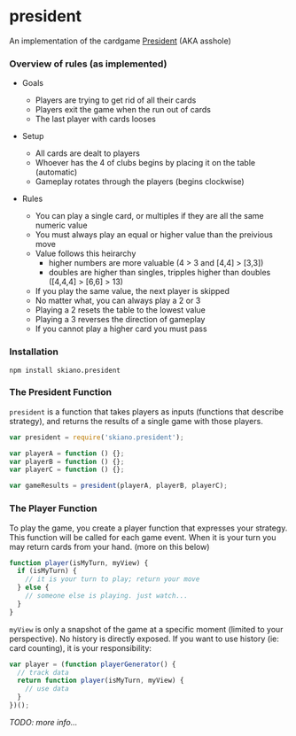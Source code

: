 # president

An implementation of the cardgame [President](https://en.wikipedia.org/wiki/President_(card_game)#General_rules) (AKA asshole)

### Overview of rules (as implemented)

* Goals
  * Players are trying to get rid of all their cards
  * Players exit the game when the run out of cards
  * The last player with cards looses

* Setup
  * All cards are dealt to players
  * Whoever has the 4 of clubs begins by placing it on the table (automatic)
  * Gameplay rotates through the players (begins clockwise)

* Rules
  * You can play a single card, or multiples if they are all the same numeric value
  * You must always play an equal or higher value than the preivious move
  * Value follows this heirarchy
    * higher numbers are more valuable (4 > 3 and [4,4] > [3,3])
    * doubles are higher than singles, tripples higher than doubles ([4,4,4] > [6,6] > 13)
  * If you play the same value, the next player is skipped
  * No matter what, you can always play a 2 or 3
  * Playing a 2 resets the table to the lowest value
  * Playing a 3 reverses the direction of gameplay
  * If you cannot play a higher card you must pass

  



### Installation

```
npm install skiano.president
```

### The President Function

```president``` is a function that takes players as inputs (functions that describe strategy), and returns the results of a single game with those players.

```javascript
var president = require('skiano.president');

var playerA = function () {};
var playerB = function () {};
var playerC = function () {};

var gameResults = president(playerA, playerB, playerC);

```

### The Player Function

To play the game, you create a player function that expresses your strategy. This function will be called for each game event. When it is your turn you may return cards from your hand. (more on this below)

```javascript
function player(isMyTurn, myView) {
  if (isMyTurn) {
    // it is your turn to play; return your move
  } else {
    // someone else is playing. just watch...
  }
}
```

```myView``` is only a snapshot of the game at a specific moment (limited to your perspective). No history is directly exposed. If you want to use history (ie: card counting), it is your responsibility:

```javascript
var player = (function playerGenerator() {
  // track data
  return function player(isMyTurn, myView) {
    // use data
  }
})();
```

_TODO: more info..._
